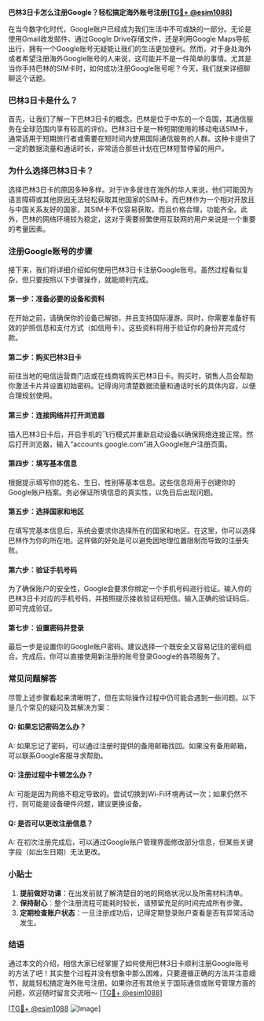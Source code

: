 **巴林3日卡怎么注册Google？轻松搞定海外账号注册[[TG💪+ @esim1088](https://t.me/s/esim1088)]**

在当今数字化时代，Google账户已经成为我们生活中不可或缺的一部分。无论是使用Gmail收发邮件、通过Google Drive存储文件，还是利用Google Maps导航出行，拥有一个Google账号无疑能让我们的生活更加便利。然而，对于身处海外或者希望注册海外Google账号的人来说，这可能并不是一件简单的事情。尤其是当你手持巴林的SIM卡时，如何成功注册Google账号呢？今天，我们就来详细聊聊这个话题。

### 巴林3日卡是什么？

首先，让我们了解一下巴林3日卡的概念。巴林是位于中东的一个岛国，其通信服务在全球范围内享有较高的评价。巴林3日卡是一种短期使用的移动电话SIM卡，通常适用于短期旅行者或需要在短时间内使用国际通信服务的人群。这种卡提供了一定的数据流量和通话时长，非常适合那些计划在巴林短暂停留的用户。

### 为什么选择巴林3日卡？

选择巴林3日卡的原因多种多样。对于许多居住在海外的华人来说，他们可能因为语言障碍或其他原因无法轻松获取其他国家的SIM卡。而巴林作为一个相对开放且与中国关系友好的国家，其SIM卡不仅容易获取，而且价格合理，功能齐全。此外，巴林的网络环境较为稳定，这对于需要频繁使用互联网的用户来说是一个重要的考量因素。

### 注册Google账号的步骤

接下来，我们将详细介绍如何使用巴林3日卡注册Google账号。虽然过程看似复杂，但只要按照以下步骤操作，就能顺利完成。

#### 第一步：准备必要的设备和资料

在开始之前，请确保你的设备已解锁，并且支持国际漫游。同时，你需要准备好有效的护照信息和支付方式（如信用卡）。这些资料将用于验证你的身份并完成付款。

#### 第二步：购买巴林3日卡

前往当地的电信运营商门店或在线商城购买巴林3日卡。购买时，销售人员会帮助你激活卡片并设置初始密码。记得询问清楚数据流量和通话时长的具体内容，以便合理规划使用。

#### 第三步：连接网络并打开浏览器

插入巴林3日卡后，开启手机的飞行模式并重新启动设备以确保网络连接正常。然后打开浏览器，输入“accounts.google.com”进入Google账户注册页面。

#### 第四步：填写基本信息

根据提示填写你的姓名、生日、性别等基本信息。这些信息将用于创建你的Google账户档案。务必保证所填信息的真实性，以免日后出现问题。

#### 第五步：选择国家和地区

在填写完基本信息后，系统会要求你选择所在的国家和地区。在这里，你可以选择巴林作为你的所在地。这样做的好处是可以避免因地理位置限制而导致的注册失败。

#### 第六步：验证手机号码

为了确保账户的安全性，Google会要求你绑定一个手机号码进行验证。输入你的巴林3日卡对应的手机号码，并按照提示接收验证码短信。输入正确的验证码后，即可完成验证。

#### 第七步：设置密码并登录

最后一步是设置你的Google账户密码。建议选择一个既安全又容易记住的密码组合。完成后，你可以直接使用新注册的账号登录Google的各项服务了。

### 常见问题解答

尽管上述步骤看起来清晰明了，但在实际操作过程中仍可能会遇到一些问题。以下是几个常见的疑问及其解决方案：

#### Q: 如果忘记密码怎么办？
A: 如果忘记了密码，可以通过注册时提供的备用邮箱找回。如果没有备用邮箱，可以联系Google客服寻求帮助。

#### Q: 注册过程中卡顿怎么办？
A: 可能是因为网络不稳定导致的。尝试切换到Wi-Fi环境再试一次；如果仍然不行，则可能是设备硬件问题，建议更换设备。

#### Q: 是否可以更改注册信息？
A: 在初次注册完成后，可以通过Google账户管理界面修改部分信息，但某些关键字段（如出生日期）无法更改。

### 小贴士

1. **提前做好功课**：在出发前就了解清楚目的地的网络状况以及所需材料清单。
2. **保持耐心**：整个注册流程可能耗时较长，请预留充足的时间完成所有步骤。
3. **定期检查账户状态**：一旦注册成功后，记得定期登录账户查看是否有异常活动发生。

### 结语

通过本文的介绍，相信大家已经掌握了如何使用巴林3日卡顺利注册Google账号的方法了吧！其实整个过程并没有想象中那么困难，只要遵循正确的方法并注意细节，就能轻松搞定海外账号注册。如果你还有其他关于国际通信或账号管理方面的问题，欢迎随时留言交流哦～ [[TG💪+ @esim1088](https://t.me/s/esim1088)]

[[TG💪+ @esim1088](https://t.me/s/esim1088) ![Image](https://i.postimg.cc/4NQfJmqS/Snipaste-2025-05-13-00-14-12.png)]